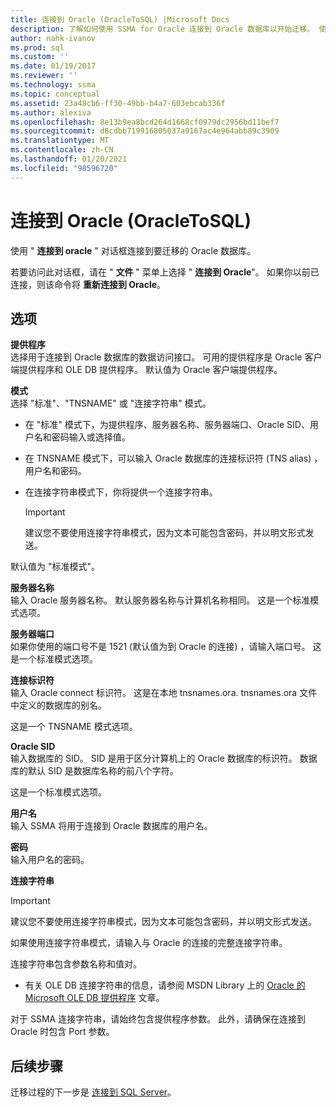 ```yaml
---
title: 连接到 Oracle (OracleToSQL) |Microsoft Docs
description: 了解如何使用 SSMA for Oracle 连接到 Oracle 数据库以开始迁移。 使用 "连接到 Oracle" 对话框。
author: nahk-ivanov
ms.prod: sql
ms.custom: ''
ms.date: 01/19/2017
ms.reviewer: ''
ms.technology: ssma
ms.topic: conceptual
ms.assetid: 23a48cb6-ff30-49bb-b4a7-603ebcab336f
ms.author: alexiva
ms.openlocfilehash: 8e13b9ea8bcd264d1668cf0979dc2956bd11bef7
ms.sourcegitcommit: d8cdbb719916805037a9167ac4e964abb89c3909
ms.translationtype: MT
ms.contentlocale: zh-CN
ms.lasthandoff: 01/20/2021
ms.locfileid: "98596720"
---
```

# <a name="connect-to-oracle-oracletosql"></a>连接到 Oracle (OracleToSQL) 

使用 " **连接到 oracle** " 对话框连接到要迁移的 Oracle 数据库。

若要访问此对话框，请在 " **文件** " 菜单上选择 " **连接到 Oracle**"。 如果你以前已连接，则该命令将 **重新连接到 Oracle**。

## <a name="options"></a>选项

**提供程序**  
选择用于连接到 Oracle 数据库的数据访问接口。 可用的提供程序是 Oracle 客户端提供程序和 OLE DB 提供程序。 默认值为 Oracle 客户端提供程序。

**模式**  
选择 "标准"、"TNSNAME" 或 "连接字符串" 模式。

- 在 "标准" 模式下，为提供程序、服务器名称、服务器端口、Oracle SID、用户名和密码输入或选择值。
- 在 TNSNAME 模式下，可以输入 Oracle 数据库的连接标识符 (TNS alias) ，用户名和密码。
- 在连接字符串模式下，你将提供一个连接字符串。

  > [!IMPORTANT]
  > 建议您不要使用连接字符串模式，因为文本可能包含密码，并以明文形式发送。

默认值为 "标准模式"。

**服务器名称**  
输入 Oracle 服务器名称。 默认服务器名称与计算机名称相同。 这是一个标准模式选项。

**服务器端口**  
如果你使用的端口号不是 1521 (默认值为到 Oracle 的连接) ，请输入端口号。 这是一个标准模式选项。

**连接标识符**  
输入 Oracle connect 标识符。 这是在本地 tnsnames.ora. tnsnames.ora 文件中定义的数据库的别名。

这是一个 TNSNAME 模式选项。

**Oracle SID**  
输入数据库的 SID。 SID 是用于区分计算机上的 Oracle 数据库的标识符。 数据库的默认 SID 是数据库名称的前八个字符。

这是一个标准模式选项。

**用户名**  
输入 SSMA 将用于连接到 Oracle 数据库的用户名。

**密码**  
输入用户名的密码。

**连接字符串**  
> [!IMPORTANT]
> 建议您不要使用连接字符串模式，因为文本可能包含密码，并以明文形式发送。

如果使用连接字符串模式，请输入与 Oracle 的连接的完整连接字符串。

连接字符串包含参数名称和值对。

- 有关 OLE DB 连接字符串的信息，请参阅 MSDN Library 上的 [Oracle 的 Microsoft OLE DB 提供程序](../../ado/guide/appendixes/microsoft-ole-db-provider-for-oracle.md) 文章。

对于 SSMA 连接字符串，请始终包含提供程序参数。 此外，请确保在连接到 Oracle 时包含 Port 参数。

## <a name="next-steps"></a>后续步骤

迁移过程的下一步是 [连接到 SQL Server](connect-to-sql-server-oracletosql.md)。